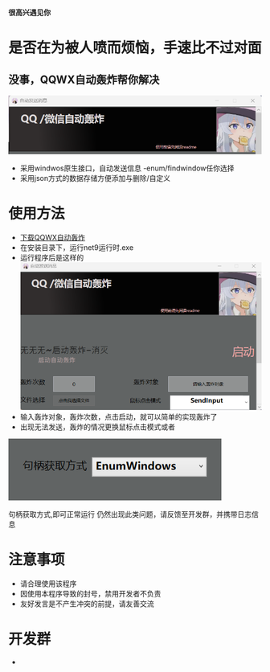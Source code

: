 #### 很高兴遇见你
# 是否在为被人喷而烦恼，手速比不过对面
## 没事，QQWX自动轰炸帮你解决
![alt text](1.png)
- 采用windwos原生接口，自动发送信息
-enum/findwindow任你选择
- 采用json方式的数据存储方便添加与删除/自定义

# 使用方法
-  [下载QQWX自动轰炸](#releases/tag/v1.0.0)
- 在安装目录下，运行net9运行时.exe
- 运行程序后是这样的
![alt text](image.png)
- 输入轰炸对象，轰炸次数，点击启动，就可以简单的实现轰炸了
- 出现无法发送，轰炸的情况更换鼠标点击模式或者
>
![alt text](image-1.png)

句柄获取方式,即可正常运行
仍然出现此类问题，请反馈至开发群，并携带日志信息
>
# 注意事项
- 请合理使用该程序
- 因使用本程序导致的封号，禁用开发者不负责
- 友好发言是不产生冲突的前提，请友善交流

# 开发群
-
